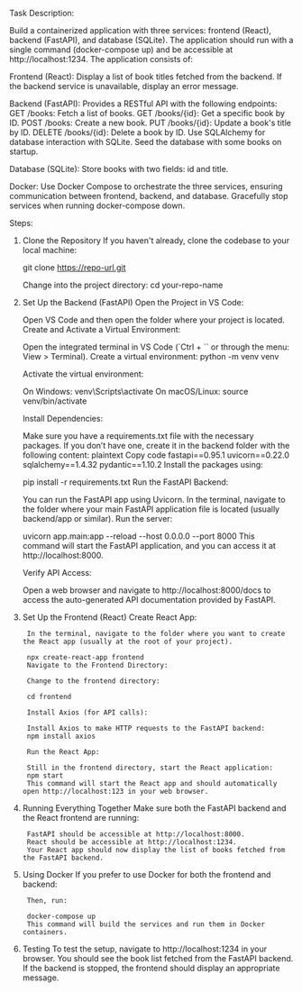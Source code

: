 Task Description:

Build a containerized application with three services: frontend (React), backend (FastAPI), and database (SQLite). The application should run with a single command (docker-compose up) and be accessible at http://localhost:1234. The application consists of:

Frontend (React):
Display a list of book titles fetched from the backend.
If the backend service is unavailable, display an error message.

Backend (FastAPI):
Provides a RESTful API with the following endpoints:
GET /books: Fetch a list of books.
GET /books/{id}: Get a specific book by ID.
POST /books: Create a new book.
PUT /books/{id}: Update a book's title by ID.
DELETE /books/{id}: Delete a book by ID.
Use SQLAlchemy for database interaction with SQLite.
Seed the database with some books on startup.

Database (SQLite):
Store books with two fields: id and title.

Docker:
Use Docker Compose to orchestrate the three services, ensuring communication between frontend, backend, and database.
Gracefully stop services when running docker-compose down.

Steps:
1. Clone the Repository
    If you haven't already, clone the codebase to your local machine:

   	git clone https://repo-url.git

   	Change into the project directory:
    cd your-repo-name

3. Set Up the Backend (FastAPI)
    Open the Project in VS Code:
    
    Open VS Code and then open the folder where your project is located.
    Create and Activate a Virtual Environment:
    
    Open the integrated terminal in VS Code (`Ctrl + `` or through the menu: View > Terminal).
    Create a virtual environment:
    python -m venv venv
    
    Activate the virtual environment:
    
    On Windows:
    venv\Scripts\activate
    On macOS/Linux:
    source venv/bin/activate
    
    Install Dependencies:
    
    Make sure you have a requirements.txt file with the necessary packages. If you don’t have one, create it in the backend folder with the following content:
    plaintext
    Copy code
    fastapi==0.95.1
    uvicorn==0.22.0
    sqlalchemy==1.4.32
    pydantic==1.10.2
    Install the packages using:
    
    pip install -r requirements.txt
    Run the FastAPI Backend:
    
    You can run the FastAPI app using Uvicorn. In the terminal, navigate to the folder where your main FastAPI application file is located (usually backend/app or similar).
    Run the server:
    
    uvicorn app.main:app --reload --host 0.0.0.0 --port 8000
    This command will start the FastAPI application, and you can access it at http://localhost:8000.
    
    Verify API Access:
    
    Open a web browser and navigate to http://localhost:8000/docs to access the auto-generated API documentation provided by FastAPI.

4. Set Up the Frontend (React)
		Create React App:
		
		In the terminal, navigate to the folder where you want to create the React app (usually at the root of your project).
		
		npx create-react-app frontend
		Navigate to the Frontend Directory:
		
		Change to the frontend directory:
		
		cd frontend
		
		Install Axios (for API calls):
		
		Install Axios to make HTTP requests to the FastAPI backend:
		npm install axios
		
		Run the React App:
		
		Still in the frontend directory, start the React application:
		npm start
		This command will start the React app and should automatically open http://localhost:123 in your web browser.

4. Running Everything Together
		Make sure both the FastAPI backend and the React frontend are running:
		
		FastAPI should be accessible at http://localhost:8000.
		React should be accessible at http://localhost:1234.
		Your React app should now display the list of books fetched from the FastAPI backend.

5. Using Docker 
		If you prefer to use Docker for both the frontend and backend:
		
		Then, run:
		
		docker-compose up
		This command will build the services and run them in Docker containers.

6. Testing
		To test the setup, navigate to http://localhost:1234 in your browser. You should see the book list fetched from the FastAPI backend.
		If the backend is stopped, the frontend should display an appropriate message.
